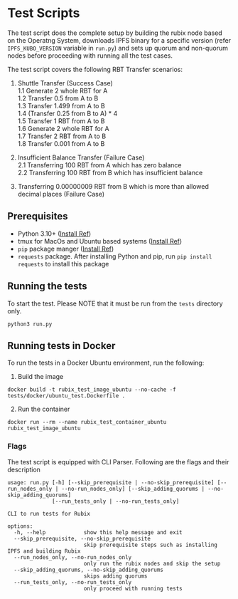 # Test Scripts

The test script does the complete setup by building the rubix node based on the Operatng System, downloads IPFS binary for a specific version (refer `IPFS_KUBO_VERSION` variable in `run.py`) and sets up quorum and non-quorum nodes before proceeding with running all the test cases.

The test script covers the following RBT Transfer scenarios:

1. Shuttle Transfer (Success Case) <br>
  1.1 Generate 2 whole RBT for A <br>
  1.2 Transfer 0.5 from A to B <br>
  1.3 Transfer 1.499 from A to B <br>
  1.4 (Transfer 0.25 from B to A) * 4 <br>
  1.5 Transfer 1 RBT from A to B <br>
  1.6 Generate 2 whole RBT for A <br>
  1.7 Transfer 2 RBT from A to B <br>
  1.8 Transfer 0.001 from A to B <br>

2. Insufficient Balance Transfer (Failure Case) <br>
  2.1 Transferring 100 RBT from A which has zero balance <br>
  2.2 Transferring 100 RBT from B which has insufficient balance <br>

3. Transferring 0.00000009 RBT from B which is more than allowed decimal places (Failure Case)

## Prerequisites

- Python 3.10+ ([Install Ref](https://www.python.org/downloads/))
- tmux for MacOs and Ubuntu based systems ([Install Ref](https://github.com/tmux/tmux/wiki/Installing#binary-packages))
- `pip` package manger ([Install Ref](https://pip.pypa.io/en/stable/installation/))
- `requests` package. After installing Python and pip, run `pip install requests` to install this package 

## Running the tests

To start the test. Please NOTE that it must be run from the `tests` directory only.

```
python3 run.py
```

## Running tests in Docker

To run the tests in a Docker Ubuntu environment, run the following:

1. Build the image
```
docker build -t rubix_test_image_ubuntu --no-cache -f tests/docker/ubuntu_test.Dockerfile .
```

2. Run the container
```
docker run --rm --name rubix_test_container_ubuntu rubix_test_image_ubuntu
```

### Flags

The test script is equipped with CLI Parser. Following are the flags and their description

```
usage: run.py [-h] [--skip_prerequisite | --no-skip_prerequisite] [--run_nodes_only | --no-run_nodes_only] [--skip_adding_quorums | --no-skip_adding_quorums]
              [--run_tests_only | --no-run_tests_only]

CLI to run tests for Rubix

options:
  -h, --help            show this help message and exit
  --skip_prerequisite, --no-skip_prerequisite
                        skip prerequisite steps such as installing IPFS and building Rubix
  --run_nodes_only, --no-run_nodes_only
                        only run the rubix nodes and skip the setup
  --skip_adding_quorums, --no-skip_adding_quorums
                        skips adding quorums
  --run_tests_only, --no-run_tests_only
                        only proceed with running tests
```